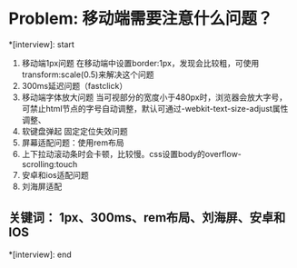 # Problem: 移动端需要注意什么问题？

*[interview]: start

1. 移动端1px问题
在移动端中设置border:1px，发现会比较粗，可使用transform:scale(0.5)来解决这个问题
2. 300ms延迟问题（fastclick）
3. 移动端字体放大问题
当可视部分的宽度小于480px时，浏览器会放大字号，可禁止html节点的字号自动调整，默认可通过-webkit-text-size-adjust属性调整、
4. 软键盘弹起 固定定位失效问题
5. 屏幕适配问题：使用rem布局
6. 上下拉动滚动条时会卡顿，比较慢。css设置body的overflow-scrolling:touch
7. 安卓和ios适配问题
8. 刘海屏适配

## 关键词： 1px、300ms、rem布局、刘海屏、安卓和IOS
*[interview]: end
